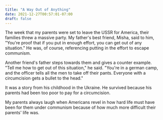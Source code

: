 ```yaml
---
title: "A Way Out of Anything"
date: 2021-12-27T00:57:01-07:00
draft: false
---
```


The week that my parents were set to leave the USSR for America, their families
threw a massive party. My father's best friend, Misha, said to him, "You're
proof that if you put in enough effort, you can get out of any situation." He
was, of course, referencing putting in the effort to escape communism.

Another friend's father steps towards them and gives a counter example. "Tell
me how to get out of this situation," he said. "You're in a german camp, and
the officer tells all the men to take off their pants. Everyone with a
circumcision gets a bullet to the head."

It was a story from his childhood in the Ukraine. He survived because his
parents had been too poor to pay for a circumcision.

My parents always laugh when Americans revel in how hard life must have been
for them under communism because of how much more difficult their parents'
life was.

